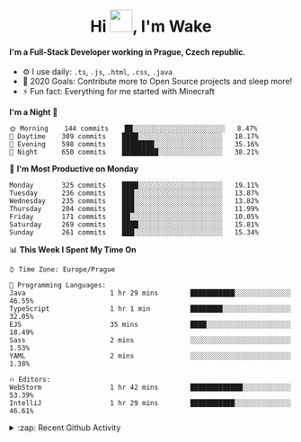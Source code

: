 <h1 align="center">Hi <img src="https://raw.githubusercontent.com/MrWakeCZ/MrWakeCZ/master/Hi.gif" width="40px" />, I'm Wake</h1>

#### I'm a Full-Stack Developer working in Prague, Czech republic.
- ⚙️ I use daily: `.ts`, `.js`, `.html`, `.css`, `.java`
- 🥅 2020 Goals: Contribute more to Open Source projects and sleep more!
- ⚡ Fun fact: Everything for me started with Minecraft

<!--START_SECTION:waka-->
**I'm a Night 🦉** 

```text
🌞 Morning    144 commits    ██░░░░░░░░░░░░░░░░░░░░░░░   8.47% 
🌆 Daytime    309 commits    ████░░░░░░░░░░░░░░░░░░░░░   18.17% 
🌃 Evening    598 commits    ████████░░░░░░░░░░░░░░░░░   35.16% 
🌙 Night      650 commits    █████████░░░░░░░░░░░░░░░░   38.21%

```
📅 **I'm Most Productive on Monday** 

```text
Monday       325 commits    ████░░░░░░░░░░░░░░░░░░░░░   19.11% 
Tuesday      236 commits    ███░░░░░░░░░░░░░░░░░░░░░░   13.87% 
Wednesday    235 commits    ███░░░░░░░░░░░░░░░░░░░░░░   13.82% 
Thursday     204 commits    ███░░░░░░░░░░░░░░░░░░░░░░   11.99% 
Friday       171 commits    ██░░░░░░░░░░░░░░░░░░░░░░░   10.05% 
Saturday     269 commits    ████░░░░░░░░░░░░░░░░░░░░░   15.81% 
Sunday       261 commits    ███░░░░░░░░░░░░░░░░░░░░░░   15.34%

```


📊 **This Week I Spent My Time On** 

```text
⌚︎ Time Zone: Europe/Prague

💬 Programming Languages: 
Java                     1 hr 29 mins        ███████████░░░░░░░░░░░░░░   46.55% 
TypeScript               1 hr 1 min          ████████░░░░░░░░░░░░░░░░░   32.05% 
EJS                      35 mins             ████░░░░░░░░░░░░░░░░░░░░░   18.49% 
Sass                     2 mins              ░░░░░░░░░░░░░░░░░░░░░░░░░   1.53% 
YAML                     2 mins              ░░░░░░░░░░░░░░░░░░░░░░░░░   1.38%

🔥 Editors: 
WebStorm                 1 hr 42 mins        █████████████░░░░░░░░░░░░   53.39% 
IntelliJ                 1 hr 29 mins        ███████████░░░░░░░░░░░░░░   46.61%

```


<!--END_SECTION:waka-->

<details>
  <summary>:zap: Recent Github Activity</summary>

<!--START_SECTION:activity-->
1. 🎉 Merged PR [#11](https://github.com/craftmania-cz/craftapi/pull/11) in [craftmania-cz/craftapi](https://github.com/craftmania-cz/craftapi)
2. 🎉 Merged PR [#6](https://github.com/craftmania-cz/craftlobby/pull/6) in [craftmania-cz/craftlobby](https://github.com/craftmania-cz/craftlobby)
3. 🎉 Merged PR [#89](https://github.com/waked-cz/corgi/pull/89) in [waked-cz/corgi](https://github.com/waked-cz/corgi)
4. 🎉 Merged PR [#2](https://github.com/craftmania-cz/craftcore/pull/2) in [craftmania-cz/craftcore](https://github.com/craftmania-cz/craftcore)
5. 🎉 Merged PR [#7](https://github.com/craftmania-cz/craftlobby/pull/7) in [craftmania-cz/craftlobby](https://github.com/craftmania-cz/craftlobby)
<!--END_SECTION:activity-->

</details>
